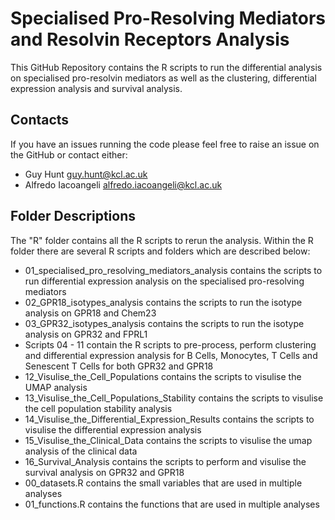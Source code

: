 # Specialised Pro-Resolving Mediators and Resolvin Receptors Analysis

This GitHub Repository contains the R scripts to run the differential analysis on specialised pro-resolvin mediators as well as the clustering, differential expression analysis and survival analysis.

## Contacts
If you have an issues running the code please feel free to raise an issue on the GitHub or contact either:

- Guy Hunt <guy.hunt@kcl.ac.uk>
- Alfredo Iacoangeli <alfredo.iacoangeli@kcl.ac.uk>

## Folder Descriptions
The "R" folder contains all the R scripts to rerun the analysis. Within the R folder there are several R scripts and folders which are described below:

- 01_specialised_pro_resolving_mediators_analysis contains the scripts to run differential expression analysis on the specialised pro-resolving mediators
- 02_GPR18_isotypes_analysis contains the scripts to run the isotype analysis on GPR18 and Chem23
- 03_GPR32_isotypes_analysis contains the scripts to run the isotype analysis on GPR32 and FPRL1
- Scripts 04 - 11 contain the R scripts to pre-process, perform clustering and differential expression analysis for B Cells, Monocytes, T Cells and Senescent T Cells for both GPR32 and GPR18
- 12_Visulise_the_Cell_Populations contains the scripts to visulise the UMAP analysis
- 13_Visulise_the_Cell_Populations_Stability contains the scripts to visulise the cell population stability analysis
- 14_Visulise_the_Differential_Expression_Results contains the scripts to visulise the differential expression analysis
- 15_Visulise_the_Clinical_Data contains the scripts to visulise the umap analysis of the clinical data
- 16_Survival_Analysis contains the scripts to perform and visulise the survival analysis on GPR32 and GPR18
- 00_datasets.R contains the small variables that are used in multiple analyses
- 01_functions.R contains the functions that are used in multiple analyses
